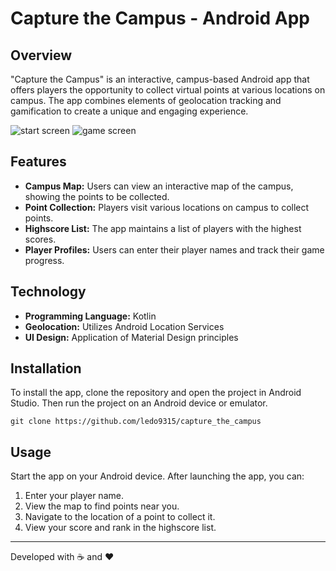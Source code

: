 # Capture the Campus - Android App

## Overview
"Capture the Campus" is an interactive, campus-based Android app that offers players the opportunity to collect virtual points at various locations on campus. The app combines elements of geolocation tracking and gamification to create a unique and engaging experience.

![start screen](https://i.postimg.cc/QxftpF7H/Screenshot-2023-12-06-030758.png) ![game screen](https://i.postimg.cc/YSqTQS1q/Screenshot-2023-12-06-030837.png)

## Features
- **Campus Map:** Users can view an interactive map of the campus, showing the points to be collected.
- **Point Collection:** Players visit various locations on campus to collect points.
- **Highscore List:** The app maintains a list of players with the highest scores.
- **Player Profiles:** Users can enter their player names and track their game progress.

## Technology
- **Programming Language:** Kotlin
- **Geolocation:** Utilizes Android Location Services
- **UI Design:** Application of Material Design principles

## Installation
To install the app, clone the repository and open the project in Android Studio. Then run the project on an Android device or emulator.

```
git clone https://github.com/ledo9315/capture_the_campus
```

## Usage
Start the app on your Android device. After launching the app, you can:
1. Enter your player name.
2. View the map to find points near you.
3. Navigate to the location of a point to collect it.
4. View your score and rank in the highscore list.


---

Developed with ☕ and ❤️
